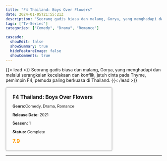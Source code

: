 ```yaml
---
title: "F4 Thailand: Boys Over Flowers"
date: 2024-01-05T21:55:21Z
description: "Seorang gadis biasa dan malang, Gorya, yang menghadapi dan melalui serangkaian kecelakaan dan konflik, jatuh cinta pada Thyme, pemimpin F4, pemuda paling berkuasa di Thailand."
tags: ["Tv-Series"]
categories: ["Comedy", "Drama", "Romance"]

cascade:
  showEdit: false
  showSummary: true
  hideFeatureImage: false
  showComments: true
---
```


{{< lead >}}
Seorang gadis biasa dan malang, Gorya, yang menghadapi dan melalui serangkaian kecelakaan dan konflik, jatuh cinta pada Thyme, pemimpin F4, pemuda paling berkuasa di Thailand.
{{< /lead >}}

<style>

/* CSS for the movie information box */
        .movie-box {
            width: 300px;
            padding: 20px;
            border: 2px solid #ccc; /* Border added */
            border-radius: 5px;
            box-shadow: 0 0 5px rgba(0, 0, 0, 0.2);
        }

        /* CSS for movie title */
        .movie-title {
            font-size: 1.2em;
            font-weight: bold;
            margin-bottom: 10px;
        }

        /* CSS for movie details */
        .movie-details {
            font-size: 0.9em;
            margin-bottom: 10px;
        }

        /* CSS for movie rating */
        .movie-rating {
            font-size: 1.2em;
            font-weight: bold;
            color: #ff9900; /* IMDb's rating color */
        }
</style>

 <div class="movie-box">
        <div class="movie-title">F4 Thailand: Boys Over Flowers</div>
        <div class="movie-details">
            <p><strong>Genre:</strong>Comedy, Drama, Romance</p>
            <p><strong>Release Date:</strong> 2021</p>
            <p><strong>Season:</strong> 1</p>
            <p><strong>Status:</strong> Complete</p>
        </div>
        <div class="movie-rating">7.9</div>
    </div>

---